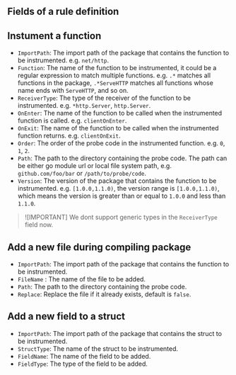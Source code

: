 ## Fields of a rule definition

## Instument a function
- `ImportPath`: The import path of the package that contains the function to be instrumented. e.g. `net/http`.
- `Function`: The name of the function to be instrumented, it could be a regular expression to match multiple functions. e.g. `.*` matches all functions in the package, `.*ServeHTTP` matches all functions whose name ends with `ServeHTTP`, and so on.
- `ReceiverType`: The type of the receiver of the function to be instrumented. e.g. `*http.Server`, `http.Server`.
- `OnEnter`: The name of the function to be called when the instrumented function is called. e.g. `clientOnEnter`.
- `OnExit`: The name of the function to be called when the instrumented function returns. e.g. `clientOnExit`.
- `Order`: The order of the probe code in the instrumented function. e.g. `0`, `1`, `2`.
- `Path`: The path to the directory containing the probe code. The path can be either go module url or local file system path, e.g. `github.com/foo/bar` or `/path/to/probe/code`.
- `Version`: The version of the package that contains the function to be instrumented. e.g. `[1.0.0,1.1.0)`, the version range is `[1.0.0,1.1.0)`, which means the version is greater than or equal to `1.0.0` and less than `1.1.0`.

> ![IMPORTANT]
> We dont support generic types in the `ReceiverType` field now.

## Add a new file during compiling package
- `ImportPath`: The import path of the package that contains the function to be instrumented.
- `FileName` : The name of the file to be added.
- `Path`: The path to the directory containing the probe code.
- `Replace`: Replace the file if it already exists, default is `false`.

## Add a new field to a struct
- `ImportPath`: The import path of the package that contains the struct to be instrumented.
- `StructType`: The name of the struct to be instrumented.
- `FieldName`: The name of the field to be added.
- `FieldType`: The type of the field to be added.